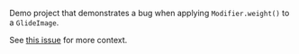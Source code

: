 Demo project that demonstrates a bug when applying `Modifier.weight()` to a `GlideImage`.

See [this issue](https://github.com/bumptech/glide/issues/5372) for more context.
